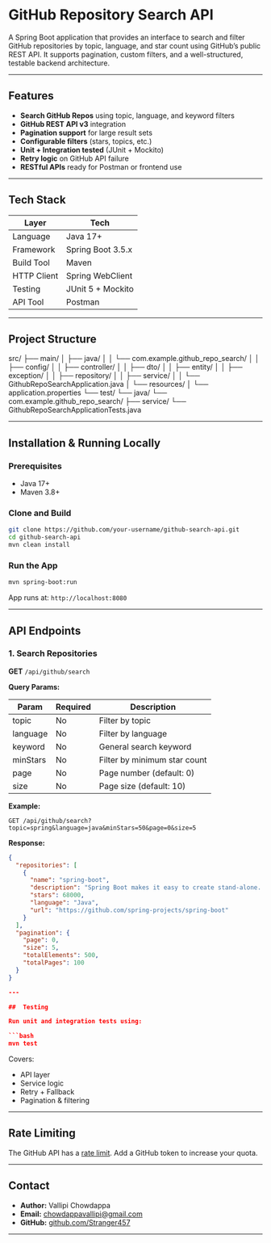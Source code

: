# GitHub Repository Search API

A Spring Boot application that provides an interface to search and filter GitHub repositories by topic, language, and star count using GitHub’s public REST API. It supports pagination, custom filters, and a well-structured, testable backend architecture.

---

## Features

-  **Search GitHub Repos** using topic, language, and keyword filters
-  **GitHub REST API v3** integration
-  **Pagination support** for large result sets
-  **Configurable filters** (stars, topics, etc.)
-  **Unit + Integration tested** (JUnit + Mockito)
-  **Retry logic** on GitHub API failure
-  **RESTful APIs** ready for Postman or frontend use

---

## Tech Stack

| Layer       | Tech              |
| ----------- | ----------------- |
| Language    | Java 17+          |
| Framework   | Spring Boot 3.5.x |
| Build Tool  | Maven             |
| HTTP Client | Spring WebClient  |
| Testing     | JUnit 5 + Mockito |
| API Tool    | Postman           |

---

## Project Structure

src/
├── main/
│   ├── java/
│   │   └── com.example.github_repo_search/
│   │       ├── config/
│   │       ├── controller/
│   │       ├── dto/
│   │       ├── entity/
│   │       ├── exception/
│   │       ├── repository/
│   │       ├── service/
│   │       └── GithubRepoSearchApplication.java
│   └── resources/
│       └── application.properties
└── test/
    └── java/
        └── com.example.github_repo_search/
            ├── service/
            └── GithubRepoSearchApplicationTests.java

---

## Installation & Running Locally

### Prerequisites

- Java 17+
- Maven 3.8+

### Clone and Build

```bash
git clone https://github.com/your-username/github-search-api.git
cd github-search-api
mvn clean install
```

### Run the App

```bash
mvn spring-boot:run
```

App runs at: `http://localhost:8080`

---

## API Endpoints

### 1. Search Repositories

**GET** `/api/github/search`

**Query Params:**

| Param    | Required | Description                  |
| -------- | -------- | ---------------------------- |
| topic    | No       | Filter by topic              |
| language | No       | Filter by language           |
| keyword  | No       | General search keyword       |
| minStars | No       | Filter by minimum star count |
| page     | No       | Page number (default: 0)     |
| size     | No       | Page size (default: 10)      |

**Example:**

```http
GET /api/github/search?topic=spring&language=java&minStars=50&page=0&size=5
```

**Response:**

```json
{
  "repositories": [
    {
      "name": "spring-boot",
      "description": "Spring Boot makes it easy to create stand-alone...",
      "stars": 68000,
      "language": "Java",
      "url": "https://github.com/spring-projects/spring-boot"
    }
  ],
  "pagination": {
    "page": 0,
    "size": 5,
    "totalElements": 500,
    "totalPages": 100
  }
}

---

##  Testing

Run unit and integration tests using:

```bash
mvn test
```

 Covers:

- API layer
- Service logic
- Retry + Fallback
- Pagination & filtering

---

## Rate Limiting

The GitHub API has a [rate limit](https://docs.github.com/en/rest/overview/resources-in-the-rest-api#rate-limiting). Add a GitHub token to increase your quota.

---

## Contact

- **Author:** Vallipi Chowdappa
- **Email:** chowdappavallipi@gmail.com
- **GitHub:** [github.com/Stranger457](https://github.com/Stranger457)

---------
